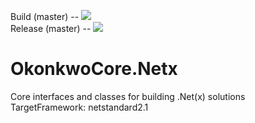
Build   (master) -- ![](https://mrchrisok.visualstudio.com/OkonkwoCore.Netx/_apis/build/status/OkonkwoCore.Netx-master-CI?branchName=master)  
Release (master) -- ![](https://mrchrisok.vsrm.visualstudio.com/_apis/public/Release/badge/8d8fbc2b-8e7c-4f49-843a-083259aa1140/1/1)  

# OkonkwoCore.Netx
Core interfaces and classes for building .Net(x) solutions  
TargetFramework: netstandard2.1  

